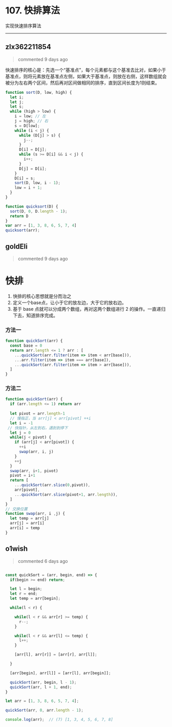 
 # 107. 快排算法 
 实现快速排序算法 
 ***
## zlx362211854 
 > commented 9 days ago 

快速排序的核心是：先选一个“基准点”，每个元素都与这个基准去比对，如果小于基准点，则将元素放在基准点左侧，如果大于基准点，则放在右侧，这样数组就会被分为左右两个区间，然后再对区间做相同的排序，直到区间长度为1则结束。

```js
function sort(D, low, high) {
  let i;
  let j;
  let s;
  while (high > low) {
    i = low; // 左
    j = high; // 右
    s = D[low]; 
    while (i < j) {
      while (D[j] > s) {
        j--;
      }
      D[i] = D[j];
      while (s >= D[i] && i < j) {
        i++;
      }
      D[j] = D[i];
    }
    D[i] = s;
    sort(D, low, i - 1);
    low = i + 1;
  }
}

function quicksort(D) {
  sort(D, 0, D.length - 1);
  return D
}
var arr = [1, 3, 8, 6, 5, 7, 4]
quicksort(arr);

```
## goldEli 
 > commented 9 days ago 

# 快排

1. 快排的核心思想就是分而治之
2. 定义一个base点，让小于它的放左边，大于它的放右边。
3. 基于 base 点就可以分成两个数组，再对这两个数组进行 2 的操作。一直递归下去，知道排序完成。

### 方法一


```javascript
function quickSort(arr) {
  const base = 0
  return arr.length <= 1 ? arr : [
    ...quickSort(arr.filter(item => item < arr[base])),
    ...arr.filter(item => item === arr[base]),
    ...quickSort(arr.filter(item => item > arr[base])),
  ]
}

```

### 方法二

```javascript
function quickSort(arr) {
  if (arr.length <= 1) return arr
  
  let pivot = arr.length-1
  // 慢指正，当 arr[j] < arr[pivot] ++i
  let i = -1
 // 快指针，从左到右，遇到到停下
  let j = 0
  while(j < pivot) {
    if (arr[j] < arr[pivot]) {
      ++i
      swap(arr, i, j)
    }
    ++j
  }
  swap(arr, i+1, pivot)
  pivot = i+1
  return [
    ...quickSort(arr.slice(0,pivot)),
    arr[pivot],
    ...quickSort(arr.slice(pivot+1, arr.length)),
  ]
}
// 交换位置
function swap(arr, i ,j) {
  let temp = arr[j]
  arr[j] = arr[i]
  arr[i] = temp
}

```
## o1wish 
 > commented 6 days ago 


```javascript

const quickSort = (arr, begin, end) => {
  if(begin >= end) return;

  let l = begin;
  let r = end;
  let temp = arr[begin];

  while(l < r) {

    while(l < r && arr[r] >= temp) {
      r--;
    }

    while(l < r && arr[l] <= temp) {
      l++;
    }

    [arr[l], arr[r]] = [arr[r], arr[l]];

  }

  [arr[begin], arr[l]] = [arr[l], arr[begin]];

  quickSort(arr, begin, l - 1);
  quickSort(arr, l + 1, end);
}

let arr = [1, 3, 8, 6, 5, 7, 4];

quickSort(arr, 0, arr.length - 1);

console.log(arr);  // (7) [1, 3, 4, 5, 6, 7, 8]

```